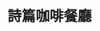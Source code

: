 ---
title: "詩篇咖啡餐廳"
description: "詩篇咖啡餐廳"
layout: shop
keywords:
  - 美食競賽
  - 台灣美食
  - 美食精選
datePublished: "2025-06-30"
dateModified: "2025-07-02"
city: "台北市"
district: "中正區"
address: "100台北市中正區中山南路20號B1"
phone: "0223822666"
geo: "25.037147815773103, 121.51667019531996"
google_map: "https://maps.app.goo.gl/7QTEcPfYcJQHyFuH7"
footinder: "https://footinder.com.tw/%E5%8F%B0%E5%8C%97%E5%B8%82%E4%B8%AD%E6%AD%A3%E5%8D%80/82/"
official: "https://www.facebook.com/PsalmsCafe"
award:
  - name: "台北國際牛肉麵節"
    year: "2024"
    entries:
      - group: "鮮食組"
        cooking_style: "樂齡創意"
        rank: "銀牌"
      - group: "調理包組"
        cooking_style: "紅燒"
        rank: ""

---